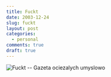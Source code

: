 ```yaml
---
title: Fuckt
date: 2003-12-24
slug: fuckt
layout: post
categories:
  - personal
comments: true
draft: true
---
```


<img src="http://www.pg.gda.pl/~karzyn/fuckt.gif" border="0" alt="Fuckt -- Gazeta ociezalych umyslowo" />